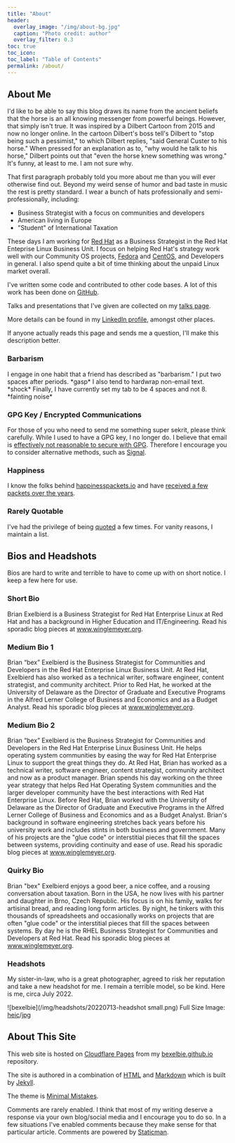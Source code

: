```yaml
---
title: "About"
header:
  overlay_image: "/img/about-bg.jpg"
  caption: "Photo credit: author"
  overlay_filter: 0.3
toc: true
toc_icon: 
toc_label: "Table of Contents"
permalink: /about/
---
```


## About Me

I'd like to be able to say this blog draws its name from the ancient beliefs that the horse is an all knowing messenger from powerful beings.
However, that simply isn't true.
It was inspired by a Dilbert Cartoon from 2015 and now no longer online.
In the cartoon Dilbert's boss tell's Dilbert to "stop being such a pessimist," to which Dilbert replies, "said General Custer to his horse."
When pressed for an explanation as to, "why would he talk to his horse," Dilbert points out that "even the horse knew something was wrong."
It's funny, at least to me.
I am not sure why.

That first paragraph probably told you more about me than you will ever otherwise find out.
Beyond my weird sense of humor and bad taste in music the rest is pretty standard.
I wear a bunch of hats professionally and semi-professionally, including:

* Business Strategist with a focus on communities and developers
* American living in Europe
* "Student" of International Taxation

These days I am working for [Red Hat](https://community.redhat.com) as a Business Strategist in the Red Hat Enteprise Linux Business Unit.
I focus on helping Red Hat's strategy work well with our Community OS projects, [Fedora](https://www.fedoraproject.org) and [CentOS](https://www.centos.org), and Developers in general.
I also spend quite a bit of time thinking about the unpaid Linux market overall.

I've written some code and contributed to other code bases.
A lot of this work has been done on [GitHub](https://github.com/bexelbie).

Talks and presentations that I've given are collected on my [talks page](/talks/).

More details can be found in my [LinkedIn profile](https://www.linkedin.com/in/bcexelbi), amongst other places.

If anyone actually reads this page and sends me a question, I'll make this description better.

### Barbarism

I engage in one habit that a friend has described as "barbarism."
I put two spaces after periods.  \*gasp\*
I also tend to hardwrap non-email text.  \*shock\*
Finally, I have currently set my tab to be 4 spaces and not 8.  \*fainting noise\*

### GPG Key / Encrypted Communications

For those of you who need to send me something super sekrit, please think carefully.
While I used to have a GPG key, I no longer do.
I believe that email is [effectively not reasonable to secure with GPG](https://latacora.micro.blog/2019/07/16/the-pgp-problem.html).
Therefore I encourage you to consider alternative methods, such as [Signal](https://signal.me/#p/+19194148915).

### Happiness

I know the folks behind [happinesspackets.io](https://happinesspackets.io) and have [received a few packets over the years](/happiness-packets).

### Rarely Quotable

I've had the privilege of being [quoted](/quoted) a few times.
For vanity reasons, I maintain a list.

## Bios and Headshots

Bios are hard to write and terrible to have to come up with on short notice.
I keep a few here for use.

### Short Bio

Brian Exelbierd is a Business Strategist for Red Hat Enterprise Linux at Red Hat and has a background in Higher Education and IT/Engineering.
Read his sporadic blog pieces at www.winglemeyer.org.

### Medium Bio 1

Brian “bex” Exelbierd is the Business Strategist for Communities and Developers in the Red Hat Enterprise Linux Business Unit.
At Red Hat, Exelbierd has also worked as a technical writer, software engineer, content strategist, and community architect.
Prior to Red Hat, he worked at the University of Delaware as the Director of Graduate and Executive Programs in the Alfred Lerner College of Business and Economics and as a Budget Analyst.
Read his sporadic blog pieces at www.winglemeyer.org.

### Medium Bio 2

Brian “bex” Exelbierd is the Business Strategist for Communities and Developers in the Red Hat Enterprise Linux Business Unit.
He helps operating system communities by easing the way for Red Hat Enterprise Linux to support the great things they do.
At Red Hat, Brian has worked as a technical writer, software engineer, content strategist, community architect and now as a product manager.
Brian spends his day working on the three year strategy that helps Red Hat Operating System communities and the larger developer community have the best interactions with Red Hat Enterprise Linux.
Before Red Hat, Brian worked with the University of Delaware as the Director of Graduate and Executive Programs in the Alfred Lerner College of Business and Economics and as a Budget Analyst.
Brian's background in software engineering stretches back years before his university work and includes stints in both business and government.
Many of his projects are the "glue code" or interstitial pieces that fill the spaces between systems, providing continuity and ease of use.
Read his sporadic blog pieces at www.winglemeyer.org.

### Quirky Bio

Brian "bex" Exelbierd enjoys a good beer, a nice coffee, and a rousing conversation about taxation.
Born in the USA, he now lives with his partner and daughter in Brno, Czech Republic.
His focus is on his family, walks for artisinal bread, and reading long form articles.
By night, he tinkers with this thousands of spreadsheets and occasionally works on projects that are often "glue code" or the interstitial pieces that fill the spaces between systems.
By day he is the RHEL Business Strategist for Communities and Developers at Red Hat.
Read his sporadic blog pieces at www.winglemeyer.org.

### Headshots

My sister-in-law, who is a great photographer, agreed to risk her reputation and take a new headshot for me.  I remain a terrible model, so be kind.  Here is me, circa July 2022.

![bexelbie](/img/headshots/20220713-headshot small.png) Full Size Image: [heic](/img/headshots/20220713-headshot.heic)/[jpg](/img/headshots/20220713-headshot.jpg)

## About This Site

This web site is hosted on [Cloudflare Pages](https://pages.cloudflare.com/) from my [bexelbie.github.io](https://github.com/bexelbie/bexelbie.github.io) repository.

The site is authored in a combination of [HTML](https://en.wikipedia.org/wiki/HTML) and [Markdown](https://daringfireball.net/projects/markdown/) which is built by [Jekyll](https://jekyllrb.com/).

The theme is [Minimal Mistakes](https://mmistakes.github.io/minimal-mistakes/).

Comments are rarely enabled.
I think that most of my writing deserve a response via your own blog/social media and I encourage you to do so.
In a few situations I've enabled comments because they make sense for that particular article.
Comments are powered by [Staticman](https://staticman.net/).
